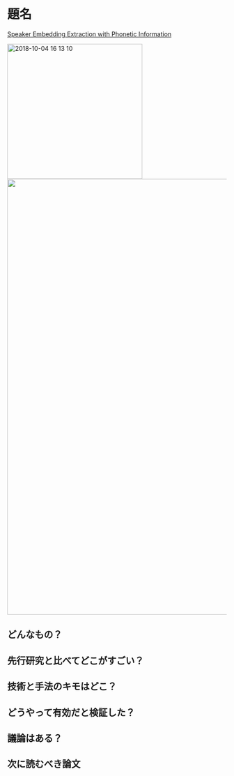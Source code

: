 # 題名
[Speaker Embedding Extraction with Phonetic Information](https://www.isca-speech.org/archive/Interspeech_2018/pdfs/1226.pdf)

<img width="310" alt="2018-10-04 16 13 10" src="https://user-images.githubusercontent.com/37444351/46458346-7099b480-c7f0-11e8-96bd-8b47765d1f9d.png" width=1000><img src = "https://user-images.githubusercontent.com/37444351/46458309-4f38c880-c7f0-11e8-98fa-3381235bef1e.png" width=1000>

## どんなもの？


## 先行研究と比べてどこがすごい？


## 技術と手法のキモはどこ？


## どうやって有効だと検証した？


## 議論はある？


## 次に読むべき論文
